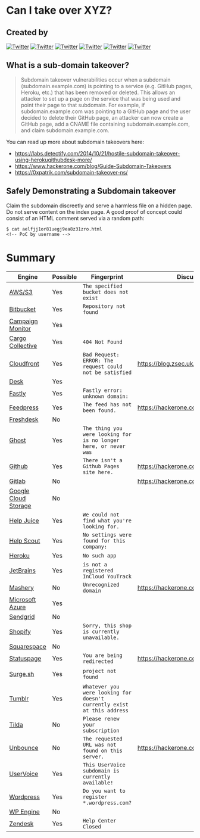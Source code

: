 # Can I take over XYZ?

## Created by

[![Twitter](https://img.shields.io/badge/twitter-@jackds1986-blue.svg)](https://twitter.com/jackds1986) [![Twitter](https://img.shields.io/badge/twitter-@gerben_javado-blue.svg)](https://twitter.com/gerben_javado) [![Twitter](https://img.shields.io/badge/twitter-@0xibram-blue.svg)](https://twitter.com/0xibram) [![Twitter](https://img.shields.io/badge/twitter-@EdOverflow-blue.svg)](https://twitter.com/EdOverflow) [![Twitter](https://img.shields.io/badge/twitter-@codingo__-blue.svg)](https://twitter.com/codingo_) [![Twitter](https://img.shields.io/badge/twitter-@now-blue.svg)](https://twitter.com/now)

## What is a sub-domain takeover?

> Subdomain takeover vulnerabilities occur when a subdomain (subdomain.example.com) is pointing to a service (e.g. GitHub pages, Heroku, etc.) that has been removed or deleted. This allows an attacker to set up a page on the service that was being used and point their page to that subdomain. For example, if subdomain.example.com was pointing to a GitHub page and the user decided to delete their GitHub page, an attacker can now create a GitHub page, add a CNAME file containing subdomain.example.com, and claim subdomain.example.com.

You can read up more about subdomain takeovers here:

- <https://labs.detectify.com/2014/10/21/hostile-subdomain-takeover-using-herokugithubdesk-more/>
- <https://www.hackerone.com/blog/Guide-Subdomain-Takeovers>
- <https://0xpatrik.com/subdomain-takeover-ns/>

## Safely Demonstrating a Subdomain takeover

Claim the subdomain discreetly and serve a harmless file on a hidden page. Do not serve content on the index page. A good proof of concept could consist of an HTML comment served via a random path:

```
$ cat aelfjj1or81uegj9ea8z31zro.html
<!-- PoC by username -->
```

# Summary

Engine                                        | Possible | Fingerprint                                                             | Discussion                              | Documentation
--------------------------------------------- | -------- | ----------------------------------------------------------------------- | --------------------------------------- | -------------------------------------------------------------------------------------------------------------------------------------------
[AWS/S3](#aws-s3)                             | Yes      | `The specified bucket does not exist`                                   |
[Bitbucket](#bitbucket)                       | Yes      | `Repository not found`                                                  |
[Campaign Monitor](#campaign-monitor)         | Yes      |                                                                         |                                         | [Support Page](https://help.campaignmonitor.com/custom-domain-names)
[Cargo Collective](#cargo-collective)         | Yes      | `404 Not Found`                                                         |                                         | [Cargo Support Page](https://support.2.cargocollective.com/Using-a-Third-Party-Domain)
[Cloudfront](#cloudfront)                     | Yes      | `Bad Request: ERROR: The request could not be satisfied`                | <https://blog.zsec.uk/subdomainhijack/>
[Desk](#desk)                                 | Yes      |                                                                         |
[Fastly](#fastly)                             | Yes      | `Fastly error: unknown domain:`                                         |
[Feedpress](#feedpress)                       | Yes      | `The feed has not been found.`                                          | <https://hackerone.com/reports/195350>
[Freshdesk](#freshdesk)                       | No       |                                                                         |                                         | [Freshdesk Support Page](https://support.freshdesk.com/support/solutions/articles/37590-using-a-vanity-support-url-and-pointing-the-cname)
[Ghost](#ghost)                               | Yes      | `The thing you were looking for is no longer here, or never was`        |
[Github](#github)                             | Yes      | `There isn't a Github Pages site here.`                                 | <https://hackerone.com/reports/263902>
[Gitlab](#gitlab)                             | No       |                                                                         | <https://hackerone.com/reports/312118>
[Google Cloud Storage](#google-cloud-storage) | No       |                                                                         |
[Help Juice](#help-juice)                     | Yes      | `We could not find what you're looking for.`                            |                                         | [Help Juice Support Page](https://help.helpjuice.com/34339-getting-started/custom-domain)
[Help Scout](#help-scout)                     | Yes      | `No settings were found for this company:`                              |                                         | [HelpScout Docs](https://docs.helpscout.net/article/42-setup-custom-domain)
[Heroku](#heroku)                             | Yes      | `No such app`                                                           |
[JetBrains](#jetbrains)                       | Yes      | `is not a registered InCloud YouTrack`                                  |
[Mashery](#mashery)                           | No       | `Unrecognized domain`                                                   | <https://hackerone.com/reports/275714>
[Microsoft Azure](#microsoft-azure)           | Yes      |                                                                         |
[Sendgrid](#sendgrid)                         | No       |                                                                         |
[Shopify](#shopify)                           | Yes      | `Sorry, this shop is currently unavailable.`                            |
[Squarespace](#squarespace)                   | No       |                                                                         |
[Statuspage](#statuspage)                     | Yes      | `You are being redirected`                                              | <https://hackerone.com/reports/49663>
[Surge.sh](#surge.sh)                         | Yes      | `project not found`                                                     |                                         | <https://surge.sh/help/adding-a-custom-domain>
[Tumblr](#tumblr)                             | Yes      | `Whatever you were looking for doesn't currently exist at this address` |
[Tilda](#tilda)                               | No       | `Please renew your subscription`                                        |
[Unbounce](#unbounce)                         | No       | `The requested URL was not found on this server.`                       | <https://hackerone.com/reports/202767>
[UserVoice](#uservoice)                       | Yes      | `This UserVoice subdomain is currently available!`                      |
[Wordpress](#wordpress)                       | Yes      | `Do you want to register *.wordpress.com?`                              |
[WP Engine](#wp-engine)                       | No       |                                                                         |
[Zendesk](#zendesk)                           | Yes      | `Help Center Closed`                                                    |                                         | [Zendesk Support](https://support.zendesk.com/hc/en-us/articles/203664356-Changing-the-address-of-your-Help-Center-subdomain-host-mapping-)
